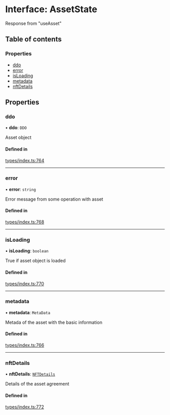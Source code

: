 # Interface: AssetState

Response from "useAsset"

## Table of contents

### Properties

- [ddo](AssetState.md#ddo)
- [error](AssetState.md#error)
- [isLoading](AssetState.md#isloading)
- [metadata](AssetState.md#metadata)
- [nftDetails](AssetState.md#nftdetails)

## Properties

### ddo

• **ddo**: `DDO`

Asset object

#### Defined in

[types/index.ts:764](https://github.com/nevermined-io/react-components/blob/fb2f21e/catalog/src/types/index.ts#L764)

___

### error

• **error**: `string`

Error message from some operation with asset

#### Defined in

[types/index.ts:768](https://github.com/nevermined-io/react-components/blob/fb2f21e/catalog/src/types/index.ts#L768)

___

### isLoading

• **isLoading**: `boolean`

True if asset object is loaded

#### Defined in

[types/index.ts:770](https://github.com/nevermined-io/react-components/blob/fb2f21e/catalog/src/types/index.ts#L770)

___

### metadata

• **metadata**: `MetaData`

Metada of the asset with the basic information

#### Defined in

[types/index.ts:766](https://github.com/nevermined-io/react-components/blob/fb2f21e/catalog/src/types/index.ts#L766)

___

### nftDetails

• **nftDetails**: [`NFTDetails`](NFTDetails.md)

Details of the asset agreement

#### Defined in

[types/index.ts:772](https://github.com/nevermined-io/react-components/blob/fb2f21e/catalog/src/types/index.ts#L772)
